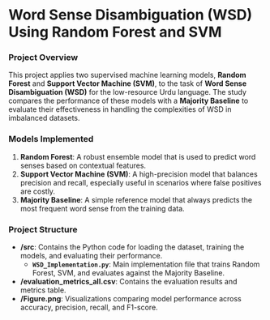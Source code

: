 # **Word Sense Disambiguation (WSD) Using Random Forest and SVM**

### **Project Overview**
This project applies two supervised machine learning models, **Random Forest** and **Support Vector Machine (SVM)**, to the task of **Word Sense Disambiguation (WSD)** for the low-resource Urdu language. The study compares the performance of these models with a **Majority Baseline** to evaluate their effectiveness in handling the complexities of WSD in imbalanced datasets.

### **Models Implemented**
1. **Random Forest**: A robust ensemble model that is used to predict word senses based on contextual features.
2. **Support Vector Machine (SVM)**: A high-precision model that balances precision and recall, especially useful in scenarios where false positives are costly.
3. **Majority Baseline**: A simple reference model that always predicts the most frequent word sense from the training data.

### **Project Structure**
- **/src**: Contains the Python code for loading the dataset, training the models, and evaluating their performance.
  - **`WSD_Implementation.py`**: Main implementation file that trains Random Forest, SVM, and evaluates against the Majority Baseline.
- **/evaluation_metrics_all.csv**: Contains the evaluation results and metrics table.
- **/Figure.png**: Visualizations comparing model performance across accuracy, precision, recall, and F1-score.


